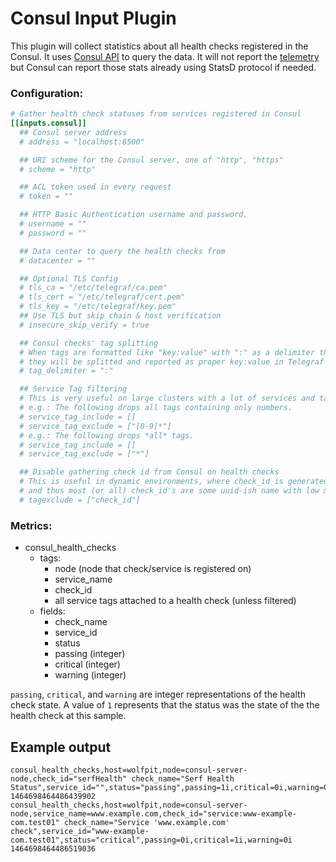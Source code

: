 # Consul Input Plugin

This plugin will collect statistics about all health checks registered in the
Consul. It uses [Consul API](https://www.consul.io/docs/agent/http/health.html#health_state)
to query the data. It will not report the
[telemetry](https://www.consul.io/docs/agent/telemetry.html) but Consul can
report those stats already using StatsD protocol if needed.

### Configuration:

```toml
# Gather health check statuses from services registered in Consul
[[inputs.consul]]
  ## Consul server address
  # address = "localhost:8500"

  ## URI scheme for the Consul server, one of "http", "https"
  # scheme = "http"

  ## ACL token used in every request
  # token = ""

  ## HTTP Basic Authentication username and password.
  # username = ""
  # password = ""

  ## Data center to query the health checks from
  # datacenter = ""

  ## Optional TLS Config
  # tls_ca = "/etc/telegraf/ca.pem"
  # tls_cert = "/etc/telegraf/cert.pem"
  # tls_key = "/etc/telegraf/key.pem"
  ## Use TLS but skip chain & host verification
  # insecure_skip_verify = true

  ## Consul checks' tag splitting
  # When tags are formatted like "key:value" with ":" as a delimiter then
  # they will be splitted and reported as proper key:value in Telegraf
  # tag_delimiter = ":"

  ## Service Tag filtering
  # This is very useful on large clusters with a lot of services and tags, where many can be dropped.
  # e.g.: The following drops all tags containing only numbers.
  # service_tag_include = []
  # service_tag_exclude = ["[0-9]*"]
  # e.g.: The following drops *all* tags.
  # service_tag_include = []
  # service_tag_exclude = ["*"] 

  ## Disable gathering check id from Consul on health checks
  # This is useful in dynamic environments, where check_id is generated,
  # and thus most (or all) check_id's are some uuid-ish name with low meaning.
  # tagexclude = ["check_id"]
```

### Metrics:

- consul_health_checks
  - tags:
  	- node (node that check/service is registered on)
  	- service_name
  	- check_id 
    - all service tags attached to a health check (unless filtered)
  - fields:
    - check_name
    - service_id
    - status
    - passing (integer)
    - critical (integer)
    - warning (integer)

`passing`, `critical`, and `warning` are integer representations of the health
check state. A value of `1` represents that the status was the state of the
the health check at this sample.

## Example output

```
consul_health_checks,host=wolfpit,node=consul-server-node,check_id="serfHealth" check_name="Serf Health Status",service_id="",status="passing",passing=1i,critical=0i,warning=0i 1464698464486439902
consul_health_checks,host=wolfpit,node=consul-server-node,service_name=www.example.com,check_id="service:www-example-com.test01" check_name="Service 'www.example.com' check",service_id="www-example-com.test01",status="critical",passing=0i,critical=1i,warning=0i 1464698464486519036
```
